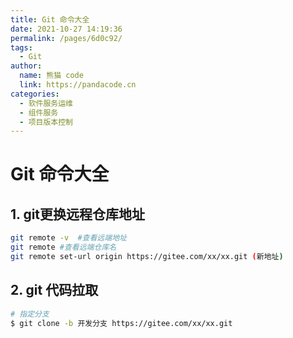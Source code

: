 ```yaml
---
title: Git 命令大全
date: 2021-10-27 14:19:36
permalink: /pages/6d0c92/
tags: 
  - Git
author: 
  name: 熊猫 code
  link: https://pandacode.cn
categories: 
  - 软件服务运维
  - 组件服务
  - 项目版本控制
---
```


# Git 命令大全

## 1. git更换远程仓库地址

```sh
git remote -v  #查看远端地址
git remote #查看远端仓库名
git remote set-url origin https://gitee.com/xx/xx.git (新地址)
```

## 2. git 代码拉取

```sh
# 指定分支
$ git clone -b 开发分支 https://gitee.com/xx/xx.git
```


